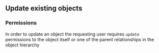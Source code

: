 ## Update existing objects

### Permissions

In order to update an object the requesting user requires `update` permissions to the object itself or one of the parent relationships in the object hierarchy
